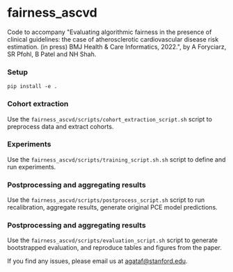 # fairness_ascvd

Code to accompany "Evaluating algorithmic fairness in the presence of clinical guidelines: the case of atherosclerotic cardiovascular disease risk estimation. (in press) BMJ Health & Care Informatics, 2022.", by A Foryciarz, SR Pfohl, B Patel and NH Shah.

### Setup
```
pip install -e . 
```

### Cohort extraction
Use the `fairness_ascvd/scripts/cohort_extraction_script.sh` script to preprocess data and extract cohorts.

### Experiments
Use the `fairness_ascvd/scripts/training_script.sh.sh` script to define and run experiments.

### Postprocessing and aggregating results
Use the `fairness_ascvd/scripts/postprocess_script.sh` script to run recalibration, aggregate results, generate original PCE model predictions.

### Postprocessing and aggregating results
Use the `fairness_ascvd/scripts/evaluation_script.sh` script to generate bootstrapped evaluation, and reproduce tables and figures from the paper.

If you find any issues, please email us at agataf@stanford.edu.